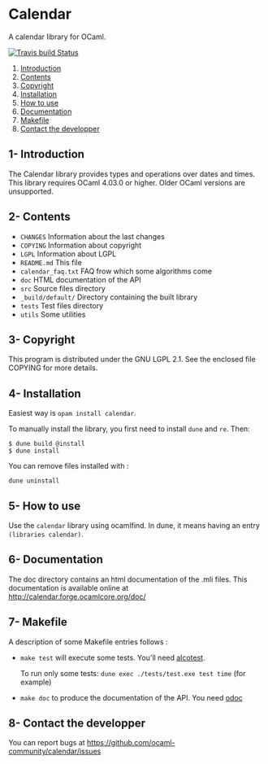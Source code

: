 # Calendar

A calendar library for OCaml.

[![Travis build Status](https://travis-ci.org/ocaml-community/calendar.svg?branch=3.x)](https://travis-ci.org/ocaml-community/calendar)

1. [Introduction](#1--introduction)
2. [Contents](#2--contents)
3. [Copyright](#3--copyright)
4. [Installation](#4--installation)
5. [How to use](#5--how-to-use)
6. [Documentation](#6--documentation)
7. [Makefile](#7--makefile)
8. [Contact the developper](#8--contact-the-developper)

## 1- Introduction

The Calendar library provides types and operations over dates and times.
This library requires OCaml 4.03.0 or higher.
Older OCaml versions are unsupported.

## 2- Contents

- `CHANGES`      Information about the last changes
- `COPYING`      Information about copyright
- `LGPL`      Information about LGPL
- `README.md`      This file
- `calendar_faq.txt`  FAQ frow which some algorithms come
- `doc`      HTML documentation of the API
- `src`      Source files directory
- `_build/default/`      Directory containing the built library
- `tests`      Test files directory
- `utils`      Some utilities

## 3- Copyright

This program is distributed under the GNU LGPL 2.1.
See the enclosed file COPYING for more details.

## 4- Installation

Easiest way is `opam install calendar`.

To manually install the library, you first need to install `dune` and `re`.
Then:

```
$ dune build @install
$ dune install
```

You can remove files installed with :

`dune uninstall`

## 5- How to use

Use the `calendar` library using ocamlfind. In dune, it means having
an entry `(libraries calendar)`.

## 6- Documentation

The doc directory contains an html documentation of the .mli files.
This documentation is available online at http://calendar.forge.ocamlcore.org/doc/

## 7- Makefile

A description of some Makefile entries follows :

- `make test` will execute some tests. You'll need [alcotest](https://github.com/mirage/alcotest).

  To run only some tests: `dune exec ./tests/test.exe test time` (for example)

- `make doc` to produce the documentation of the API. You need [odoc](https://github.com/ocaml/odoc)

## 8- Contact the developper

You can report bugs at https://github.com/ocaml-community/calendar/issues
